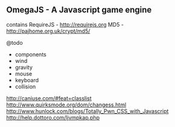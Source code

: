 OmegaJS - A Javascript game engine
- 

contains
RequireJS - http://requirejs.org
MD5 - http://pajhome.org.uk/crypt/md5/

@todo
- components
 - wind
 - gravity
 - mouse
 - keyboard
 - collision


http://caniuse.com/#feat=classlist
http://www.quirksmode.org/dom/changess.html
http://www.hunlock.com/blogs/Totally_Pwn_CSS_with_Javascript
http://help.dottoro.com/ljvmpkap.php
